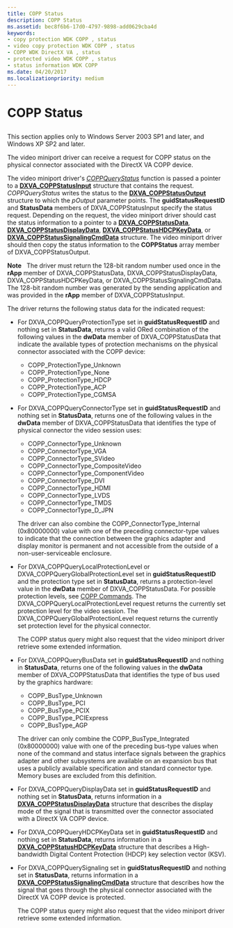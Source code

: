 ```yaml
---
title: COPP Status
description: COPP Status
ms.assetid: bec8f6b6-17d0-4797-9898-add0629cba4d
keywords:
- copy protection WDK COPP , status
- video copy protection WDK COPP , status
- COPP WDK DirectX VA , status
- protected video WDK COPP , status
- status information WDK COPP
ms.date: 04/20/2017
ms.localizationpriority: medium
---
```


# COPP Status


## <span id="ddk_copp_status_gg"></span><span id="DDK_COPP_STATUS_GG"></span>


This section applies only to Windows Server 2003 SP1 and later, and Windows XP SP2 and later.

The video miniport driver can receive a request for COPP status on the physical connector associated with the DirectX VA COPP device.

The video miniport driver's [*COPPQueryStatus*](https://docs.microsoft.com/windows-hardware/drivers/display/coppquerystatus) function is passed a pointer to a [**DXVA\_COPPStatusInput**](https://docs.microsoft.com/windows-hardware/drivers/ddi/content/dxva/ns-dxva-_dxva_coppstatusinput) structure that contains the request. *COPPQueryStatus* writes the status to the [**DXVA\_COPPStatusOutput**](https://docs.microsoft.com/windows-hardware/drivers/ddi/content/dxva/ns-dxva-_dxva_coppstatusoutput) structure to which the *pOutput* parameter points. The **guidStatusRequestID** and **StatusData** members of DXVA\_COPPStatusInput specify the status request. Depending on the request, the video miniport driver should cast the status information to a pointer to a [**DXVA\_COPPStatusData**](https://docs.microsoft.com/windows-hardware/drivers/ddi/content/dxva/ns-dxva-_dxva_coppstatusdata), [**DXVA\_COPPStatusDisplayData**](https://docs.microsoft.com/windows-hardware/drivers/ddi/content/dxva/ns-dxva-_dxva_coppstatusdisplaydata), [**DXVA\_COPPStatusHDCPKeyData**](https://docs.microsoft.com/windows-hardware/drivers/ddi/content/dxva/ns-dxva-_dxva_coppstatushdcpkeydata), or [**DXVA\_COPPStatusSignalingCmdData**](https://docs.microsoft.com/windows-hardware/drivers/ddi/content/dxva/ns-dxva-_dxva_coppstatussignalingcmddata) structure. The video miniport driver should then copy the status information to the **COPPStatus** array member of DXVA\_COPPStatusOutput.

**Note**   The driver must return the 128-bit random number used once in the **rApp** member of DXVA\_COPPStatusData, DXVA\_COPPStatusDisplayData, DXVA\_COPPStatusHDCPKeyData, or DXVA\_COPPStatusSignalingCmdData. The 128-bit random number was generated by the sending application and was provided in the **rApp** member of DXVA\_COPPStatusInput.

 

The driver returns the following status data for the indicated request:

-   For DXVA\_COPPQueryProtectionType set in **guidStatusRequestID** and nothing set in **StatusData**, returns a valid ORed combination of the following values in the **dwData** member of DXVA\_COPPStatusData that indicate the available types of protection mechanisms on the physical connector associated with the COPP device:
    -   COPP\_ProtectionType\_Unknown
    -   COPP\_ProtectionType\_None
    -   COPP\_ProtectionType\_HDCP
    -   COPP\_ProtectionType\_ACP
    -   COPP\_ProtectionType\_CGMSA
-   For DXVA\_COPPQueryConnectorType set in **guidStatusRequestID** and nothing set in **StatusData**, returns one of the following values in the **dwData** member of DXVA\_COPPStatusData that identifies the type of physical connector the video session uses:

    -   COPP\_ConnectorType\_Unknown
    -   COPP\_ConnectorType\_VGA
    -   COPP\_ConnectorType\_SVideo
    -   COPP\_ConnectorType\_CompositeVideo
    -   COPP\_ConnectorType\_ComponentVideo
    -   COPP\_ConnectorType\_DVI
    -   COPP\_ConnectorType\_HDMI
    -   COPP\_ConnectorType\_LVDS
    -   COPP\_ConnectorType\_TMDS
    -   COPP\_ConnectorType\_D\_JPN

    The driver can also combine the COPP\_ConnectorType\_Internal (0x80000000) value with one of the preceding connector-type values to indicate that the connection between the graphics adapter and display monitor is permanent and not accessible from the outside of a non-user-serviceable enclosure.

-   For DXVA\_COPPQueryLocalProtectionLevel or DXVA\_COPPQueryGlobalProtectionLevel set in **guidStatusRequestID** and the protection type set in **StatusData**, returns a protection-level value in the **dwData** member of DXVA\_COPPStatusData. For possible protection levels, see [COPP Commands](copp-commands.md). The DXVA\_COPPQueryLocalProtectionLevel request returns the currently set protection level for the video session. The DXVA\_COPPQueryGlobalProtectionLevel request returns the currently set protection level for the physical connector.

    The COPP status query might also request that the video miniport driver retrieve some extended information.

-   For DXVA\_COPPQueryBusData set in **guidStatusRequestID** and nothing in **StatusData**, returns one of the following values in the **dwData** member of DXVA\_COPPStatusData that identifies the type of bus used by the graphics hardware:

    -   COPP\_BusType\_Unknown
    -   COPP\_BusType\_PCI
    -   COPP\_BusType\_PCIX
    -   COPP\_BusType\_PCIExpress
    -   COPP\_BusType\_AGP

    The driver can only combine the COPP\_BusType\_Integrated (0x80000000) value with one of the preceding bus-type values when none of the command and status interface signals between the graphics adapter and other subsystems are available on an expansion bus that uses a publicly available specification and standard connector type. Memory buses are excluded from this definition.

-   For DXVA\_COPPQueryDisplayData set in **guidStatusRequestID** and nothing set in **StatusData**, returns information in a [**DXVA\_COPPStatusDisplayData**](https://docs.microsoft.com/windows-hardware/drivers/ddi/content/dxva/ns-dxva-_dxva_coppstatusdisplaydata) structure that describes the display mode of the signal that is transmitted over the connector associated with a DirectX VA COPP device.

-   For DXVA\_COPPQueryHDCPKeyData set in **guidStatusRequestID** and nothing set in **StatusData**, returns information in a [**DXVA\_COPPStatusHDCPKeyData**](https://docs.microsoft.com/windows-hardware/drivers/ddi/content/dxva/ns-dxva-_dxva_coppstatushdcpkeydata) structure that describes a High-bandwidth Digital Content Protection (HDCP) key selection vector (KSV).

-   For DXVA\_COPPQuerySignaling set in **guidStatusRequestID** and nothing set in **StatusData**, returns information in a [**DXVA\_COPPStatusSignalingCmdData**](https://docs.microsoft.com/windows-hardware/drivers/ddi/content/dxva/ns-dxva-_dxva_coppstatussignalingcmddata) structure that describes how the signal that goes through the physical connector associated with the DirectX VA COPP device is protected.

    The COPP status query might also request that the video miniport driver retrieve some extended information.

 

 





